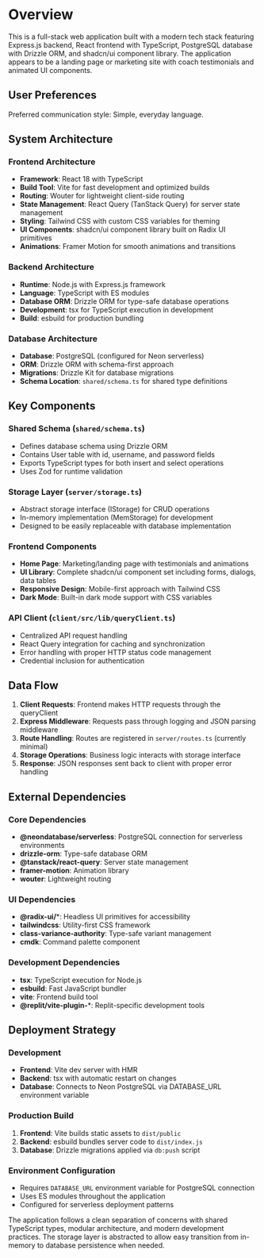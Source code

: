 # Overview

This is a full-stack web application built with a modern tech stack featuring Express.js backend, React frontend with TypeScript, PostgreSQL database with Drizzle ORM, and shadcn/ui component library. The application appears to be a landing page or marketing site with coach testimonials and animated UI components.

## User Preferences

Preferred communication style: Simple, everyday language.

## System Architecture

### Frontend Architecture
- **Framework**: React 18 with TypeScript
- **Build Tool**: Vite for fast development and optimized builds
- **Routing**: Wouter for lightweight client-side routing
- **State Management**: React Query (TanStack Query) for server state management
- **Styling**: Tailwind CSS with custom CSS variables for theming
- **UI Components**: shadcn/ui component library built on Radix UI primitives
- **Animations**: Framer Motion for smooth animations and transitions

### Backend Architecture
- **Runtime**: Node.js with Express.js framework
- **Language**: TypeScript with ES modules
- **Database ORM**: Drizzle ORM for type-safe database operations
- **Development**: tsx for TypeScript execution in development
- **Build**: esbuild for production bundling

### Database Architecture
- **Database**: PostgreSQL (configured for Neon serverless)
- **ORM**: Drizzle ORM with schema-first approach
- **Migrations**: Drizzle Kit for database migrations
- **Schema Location**: `shared/schema.ts` for shared type definitions

## Key Components

### Shared Schema (`shared/schema.ts`)
- Defines database schema using Drizzle ORM
- Contains User table with id, username, and password fields
- Exports TypeScript types for both insert and select operations
- Uses Zod for runtime validation

### Storage Layer (`server/storage.ts`)
- Abstract storage interface (IStorage) for CRUD operations
- In-memory implementation (MemStorage) for development
- Designed to be easily replaceable with database implementation

### Frontend Components
- **Home Page**: Marketing/landing page with testimonials and animations
- **UI Library**: Complete shadcn/ui component set including forms, dialogs, data tables
- **Responsive Design**: Mobile-first approach with Tailwind CSS
- **Dark Mode**: Built-in dark mode support with CSS variables

### API Client (`client/src/lib/queryClient.ts`)
- Centralized API request handling
- React Query integration for caching and synchronization
- Error handling with proper HTTP status code management
- Credential inclusion for authentication

## Data Flow

1. **Client Requests**: Frontend makes HTTP requests through the queryClient
2. **Express Middleware**: Requests pass through logging and JSON parsing middleware
3. **Route Handling**: Routes are registered in `server/routes.ts` (currently minimal)
4. **Storage Operations**: Business logic interacts with storage interface
5. **Response**: JSON responses sent back to client with proper error handling

## External Dependencies

### Core Dependencies
- **@neondatabase/serverless**: PostgreSQL connection for serverless environments
- **drizzle-orm**: Type-safe database ORM
- **@tanstack/react-query**: Server state management
- **framer-motion**: Animation library
- **wouter**: Lightweight routing

### UI Dependencies
- **@radix-ui/***: Headless UI primitives for accessibility
- **tailwindcss**: Utility-first CSS framework
- **class-variance-authority**: Type-safe variant management
- **cmdk**: Command palette component

### Development Dependencies
- **tsx**: TypeScript execution for Node.js
- **esbuild**: Fast JavaScript bundler
- **vite**: Frontend build tool
- **@replit/vite-plugin-***: Replit-specific development tools

## Deployment Strategy

### Development
- **Frontend**: Vite dev server with HMR
- **Backend**: tsx with automatic restart on changes
- **Database**: Connects to Neon PostgreSQL via DATABASE_URL environment variable

### Production Build
1. **Frontend**: Vite builds static assets to `dist/public`
2. **Backend**: esbuild bundles server code to `dist/index.js`
3. **Database**: Drizzle migrations applied via `db:push` script

### Environment Configuration
- Requires `DATABASE_URL` environment variable for PostgreSQL connection
- Uses ES modules throughout the application
- Configured for serverless deployment patterns

The application follows a clean separation of concerns with shared TypeScript types, modular architecture, and modern development practices. The storage layer is abstracted to allow easy transition from in-memory to database persistence when needed.